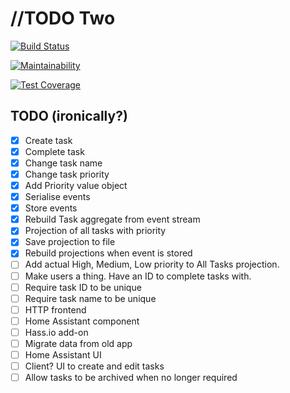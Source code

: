 //TODO Two
==========

[![Build Status](https://travis-ci.org/jjok/todo-two.svg?branch=master)](https://travis-ci.org/jjok/todo-two)

[![Maintainability](https://api.codeclimate.com/v1/badges/4f47d670a91db790d1f6/maintainability)](https://codeclimate.com/github/jjok/todo-two/maintainability)

[![Test Coverage](https://api.codeclimate.com/v1/badges/4f47d670a91db790d1f6/test_coverage)](https://codeclimate.com/github/jjok/todo-two/test_coverage)


TODO (ironically?)
------------------

* [X] Create task
* [X] Complete task
* [X] Change task name
* [X] Change task priority
* [X] Add Priority value object
* [X] Serialise events
* [X] Store events
* [X] Rebuild Task aggregate from event stream
* [X] Projection of all tasks with priority
* [X] Save projection to file
* [X] Rebuild projections when event is stored
* [ ] Add actual High, Medium, Low priority to All Tasks projection.
* [ ] Make users a thing. Have an ID to complete tasks with.
* [ ] Require task ID to be unique
* [ ] Require task name to be unique
* [ ] HTTP frontend
* [ ] Home Assistant component
* [ ] Hass.io add-on
* [ ] Migrate data from old app
* [ ] Home Assistant UI
* [ ] Client? UI to create and edit tasks
* [ ] Allow tasks to be archived when no longer required
